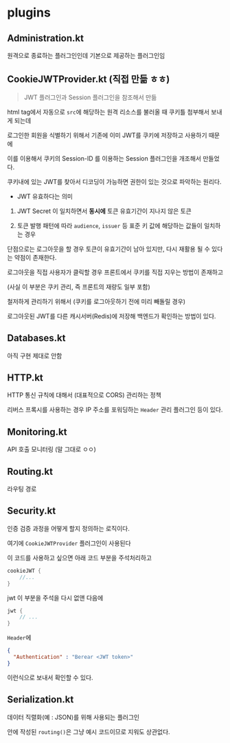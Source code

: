 # plugins 

## Administration.kt

원격으로 종료하는 플러그인인데 기본으로 제공하는 플러그인임

## CookieJWTProvider.kt (직접 만듦 ㅎㅎ)

> JWT 플러그인과 Session 플러그인을 참조해서 만듦

html tag에서 자동으로 `src`에 해당하는 원격 리소스를 불러올 때 쿠키틀 첨부해서 보내게 되는데

로그인한 회원을 식별하기 위해서 기존에 이미 JWT를 쿠키에 저장하고 사용하기 때문에

이를 이용해서 쿠키의 Session-ID 를 이용하는 Session 플러그인을 개조해서 만들었다.

쿠키내에 있는 JWT를 찾아서 디코딩이 가능하면 권한이 있는 것으로 파악하는 원리다.

* JWT 유효하다는 의미

1. JWT Secret 이 일치하면서 **동시에** 토큰 유효기간이 지나지 않은 토큰

2. 토큰 발행 패턴에 따라 `audience`, `issuer` 등 표준 키 값에 해당하는 값들이 일치하는 경우

단점으로는 로그아웃을 할 경우 토큰이 유효기간이 남아 있지만, 다시 재활용 될 수 있다는 약점이 존재한다.

로그아웃을 직접 사용자가 클릭할 경우 프론트에서 쿠키를 직접 지우는 방법이 존재하고

(사실 이 부분은 쿠키 관리, 즉 프론트의 재량도 일부 포함)

철저하게 관리하기 위해서 (쿠키를 로그아웃하기 전에 미리 빼돌릴 경우)

로그아웃된 JWT를 다른 캐시서버(Redis)에 저장해 백엔드가 확인하는 방법이 있다.

## Databases.kt

아직 구현 제대로 안함 

## HTTP.kt

HTTP 통신 규칙에 대해서 (대표적으로 CORS) 관리하는 정책

리버스 프록시를 사용하는 경우 IP 주소를 포워딩하는 `Header` 관리 플러그인 등이 있다.

## Monitoring.kt

API 호출 모니터링 (말 그대로 ㅇㅇ)

## Routing.kt

라우팅 경로

## Security.kt

인증 검증 과정을 어떻게 할지 정의하는 로직이다.

여기에 `CookieJWTProvider` 플러그인이 사용된다

이 코드를 사용하고 싶으면 아래 코드 부분을 주석처리하고

```kt
cookieJWT {
    //...
}
```

jwt 이 부분을 주석을 다시 없앤 다음에

```kt
jwt {
    // ...
}
```

`Header`에

```json
{
  "Authentication" : "Berear <JWT token>"
}
```

이런식으로 보내서 확인할 수 있다.

## Serialization.kt

데이터 직렬화(예 : JSON)를 위해 사용되는 플러그인

안에 작성된 `routing()`은 그냥 예시 코드이므로 지워도 상관없다.